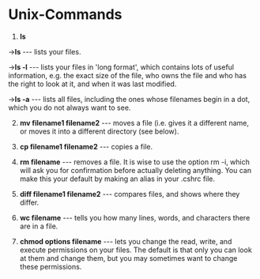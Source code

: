 # Unix-Commands

1. **ls**

 ->**ls** --- lists your files.

 ->**ls -l** --- lists your files in 'long format', which contains lots of useful information, e.g. the exact size of the file, 
     who owns the file and who has the right to look at it, and when it was last modified.

 ->**ls -a** --- lists all files, including the ones whose filenames begin in a dot, which you do not always want to see. 

2. **mv filename1 filename2** --- moves a file (i.e. gives it a different name, or moves it into a different directory (see below).

3. **cp filename1 filename2** --- copies a file.

4. **rm filename** --- removes a file. It is wise to use the option rm -i, which will ask you for confirmation before actually deleting anything.
You can make this your default by making an alias in your .cshrc file.

5. **diff filename1 filename2** --- compares files, and shows where they differ.

6. **wc filename** --- tells you how many lines, words, and characters there are in a file.

7. **chmod options filename** --- lets you change the read, write, and execute permissions on your files. 
The default is that only you can look at them and change them, but you may sometimes want to change these permissions.

